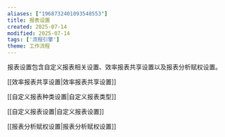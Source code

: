 ```yaml
---
aliases: ["1968732401093548553"]
title: 报表设置
created: 2025-07-14
modified: 2025-07-14
tags: ['流程引擎']
theme: 工作流程
---
```


报表设置包含自定义报表相关设置、效率报表共享设置以及报表分析赋权设置。

[[效率报表共享设置|效率报表共享设置]]

[[自定义报表种类设置|自定义报表类型]]

[[自定义报表设置|自定义报表设置]]

[[报表分析赋权设置|报表分析赋权设置]]
